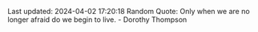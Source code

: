 Last updated: 2024-04-02 17:20:18
Random Quote: Only when we are no longer afraid do we begin to live. - Dorothy Thompson